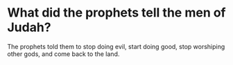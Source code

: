 # What did the prophets tell the men of Judah?

The prophets told them to stop doing evil, start doing good, stop worshiping other gods, and come back to the land.

